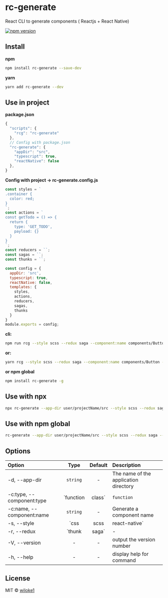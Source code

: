 # rc-generate

React CLI to generate components ( Reactjs + React Native)

[![npm version](https://img.shields.io/npm/v/rc-generate.svg)](https://www.npmjs.com/package/rc-generate)

## Install

**npm**

```bash
npm install rc-generate --save-dev
```

**yarn**

```bash
yarn add rc-generate --dev
```

## Use in project

**package.json**

```js
{
  "scripts": {
    "rcg": "rc-generate"
  },
  // Config with package.json
  "rc-generate": {
    "appDir": "src",
    "typescript": true,
    "reactNative": false
  },
}
```

**Config with project -> rc-generate.config.js**

```js
const styles = `
.container {
  color: red;
}
`;
const actions = `
const getTodo = () => {
  return {
    type: 'GET_TODO',
    payload: {}
  }
}
`;
const reducers = ``;
const sagas = ``;
const thunks = ``;

const config = {
  appDir: 'src',
  typescript: true,
  reactNative: false,
  templates: {
    styles,
    actions,
    reducers,
    sagas,
    thunks
  }
}
module.exports = config;
```

**cli:**

```bash
npm run rcg --style scss --redux saga --component:name components/Button --component:type class
```

**or:**

```bash
yarn rcg --style scss --redux saga --component:name components/Button --component:type class
```

**or npm global**

```bash
npm install rc-generate -g
```

## Use with npx

```bash
npx rc-generate --app-dir user/projectName/src --style scss --redux saga --component:name components/Button
```

## Use with npm global

```bash
rc-generate --app-dir user/projectName/src --style scss --redux saga --component:name components/Button
```

## Options

| Option                      | Type                        | Default    | Description |
| :---------                  | :-------:                   | :-----:    | :----------- |
| -d, --app-dir               | `string`                    | -          | The name of the application directory  |
| -c:type, --component:type   | `function | class`          | `function` | Generate a component type ( example: Button or components/Button) |
| -c:name, --component:name   | `string`                    | -          | Generate a component name  |
| -s, --style                 | `css | scss | react-native` | -          | Generate a style |
| -r, --redux                 | `thunk | saga`              | -          | Generate a redux state management |
| -V, --version               | -                           | -          | output the version number |
| -h, --help                  | -                           | -          | display help for command |

## License

MIT © [wiloke1](https://github.com/wiloke1)
